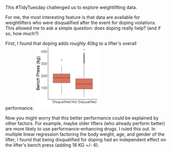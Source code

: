This #TidyTuesday challenged us to explore weightlifting data.

For me, the most interesting feature is that data are available for weightlifters who were disqualified after the event for doping violations. This allowed me to ask a simple question: does doping really help? (and if so, how much?)

First, I found that doping adds roughly 40kg to a lifter's overall performance. 
<img src="fig.png" alt="results" width="200" height="200"/>

Now you might worry that this better performance could be explained by other factors. For example, maybe older lifters (who already perform better) are more likely to use performance-enhancing drugs. I ruled this out. In multiple linear regression factoring the body weight, age, and gender of the lifter, I found that being disqualified for doping had an independent effect on the lifter's bench press (adding 18 KG +/- 6).

